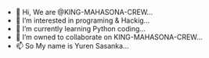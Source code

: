 - 👋 Hi, We are @KING-MAHASONA-CREW...
- 👀 I’m interested in programing & Hackig...
- 🌱 I’m currently learning Python coding...
- 💞️ I’m owned to collaborate on KING-MAHASONA-CREW...
- 📫 So My name is Yuren Sasanka...

<!---
KING-MAHASONA-crew/KING-MAHASONA-crew is a ✨ special ✨ repository because its `README.md` (this file) appears on your GitHub profile.
You can click the Preview link to take a look at your changes.
--->
